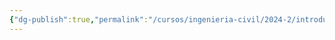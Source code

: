 ```yaml
---
{"dg-publish":true,"permalink":"/cursos/ingenieria-civil/2024-2/introduccion-a-la-programacion/3-control-de-flujo/3-control-de-flujo/"}
---
```


